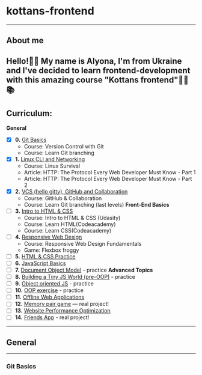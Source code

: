 # kottans-frontend
---
## About me
Hello!:raising_hand_woman: My name is Alyona, I'm from Ukraine and I've decided to learn frontend-development with this amazing course "Kottans frontend":woman_technologist: :books:
---
## Curriculum:
**General**
- [x] **0.** [Git Basics](#git-basics)
    - Course: Version Control with Git
    - Course: Learn Git branching
- [x] **1.** [Linux CLI and Networking](#linux-cli-and-http)
    - Course: Linux Survival
    - Article: HTTP: The Protocol Every Web Developer Must Know - Part 1
    - Article: HTTP: The Protocol Every Web Developer Must Know - Part 2
- [x] **2.** [VCS (hello gitty), GitHub and Collaboration](#git-collaboration)
    - Course: GitHub & Collaboration
    - Course: Learn Git branching (last levels)
**Front-End Basics**
- [ ] **3.** [Intro to HTML & CSS](#intro-to-html-and-css)
    - Course: Intro to HTML & CSS (Udasity)
    - Course: Learn HTML(Codeacademy)
    - Course: Learn CSS(Codeacademy)
- [ ] **4.** [Responsive Web Design](#responsive-web-design)
    - Course: Responsive Web Design Fundamentals
    - Game: Flexbox froggy
- [ ] **5.** [HTML & CSS Practice]()
- [ ] **6.** [JavaScript Basics]()
- [ ] **7.** [Document Object Model]() - practice
**Advanced Topics**
- [ ] **8.** [Building a Tiny JS World (pre-OOP)]() - practice
- [ ] **9.** [Object oriented JS]() - practice
- [ ] **10.** [OOP exercise]() - practice
- [ ] **11.** [Offline Web Applications]()
- [ ] **12.** [Memory pair game]() — real project!
- [ ] **13.** [Website Performance Optimization]()
- [ ] **14.** [Friends App]() - real project!
---
## General
---
### Git Basics
